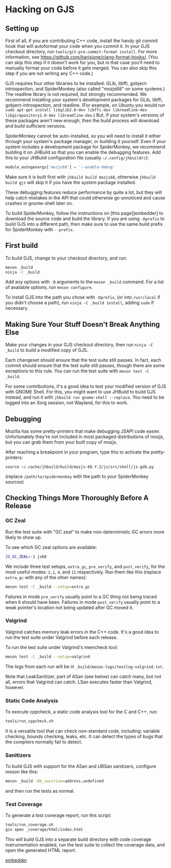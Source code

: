 # Hacking on GJS #

## Setting up ##

First of all, if you are contributing C++ code, install the handy git
commit hook that will autoformat your code when you commit it.
In your GJS checkout directory, run
`tools/git-pre-commit-format install`.
For more information, see
<https://github.com/barisione/clang-format-hooks/>.
(You can skip this step if it doesn't work for you, but in that case
you'll need to manually format your code before it gets merged.
You can also skip this step if you are not writing any C++ code.)

GJS requires four other libraries to be installed: GLib, libffi,
gobject-introspection, and SpiderMonkey (also called "mozjs68" on some
systems.)
The readline library is not required, but strongly recommended.
We recommend installing your system's development packages for GLib,
libffi, gobject-introspection, and readline.
(For example, on Ubuntu you would run
`sudo apt-get install libglib2.0-dev libffi-dev libreadline-dev libgirepository1.0-dev libreadline-dev`.)
But, if your system's versions of these packages aren't new enough, then
the build process will download and build sufficient versions.

SpiderMonkey cannot be auto-installed, so you will need to install it
either through your system's package manager, or building it yourself.
Even if your system includes a development package for SpiderMonkey, we
recommend building it on JHBuild so that you can enable the debugging
features.
Add this to your JHBuild configuration file (usually
`~/.config/jhbuildrc`):
```python
module_autogenargs['mozjs68'] = '--enable-debug'
```
Make sure it is built first with `jhbuild build mozjs68`, otherwise
`jhbuild build gjs` will skip it if you have the system package
installed.

These debugging features reduce performance by quite a lot, but they
will help catch mistakes in the API that could otherwise go unnoticed
and cause crashes in gnome-shell later on.

To build SpiderMonkey, follow the instructions on [this page][embedder]
to download the source code and build the library.
If you are using `-Dprefix` to build GJS into a different path, then
make sure to use the same build prefix for SpiderMonkey with `--prefix`.

## First build ##

To build GJS, change to your checkout directory, and run:
```sh
meson _build
ninja -C _build
```

Add any options with `-D` arguments to the `meson _build` command.
For a list of available options, run `meson configure`.

To install GJS into the path you chose with `-Dprefix`, (or into
`/usr/local` if you didn't choose a path), run
`ninja -C _build install`, adding `sudo` if necessary.

## Making Sure Your Stuff Doesn't Break Anything Else ##

Make your changes in your GJS checkout directory, then run
`ninja -C _build` to build a modified copy of GJS.

Each changeset should ensure that the test suite still passes.
In fact, each commit should ensure that the test suite still passes,
though there are some exceptions to this rule.
You can run the test suite with `meson test -C _build`.

For some contributions, it's a good idea to test your modified version
of GJS with GNOME Shell.
For this, you might want to use JHBuild to build GJS instead, and run
it with `jhbuild run gnome-shell --replace`.
You need to be logged into an Xorg session, not Wayland, for this to
work.

## Debugging ##

Mozilla has some pretty-printers that make debugging JSAPI code easier.
Unfortunately they're not included in most packaged distributions of
mozjs, but you can grab them from your built copy of mozjs.

After reaching a breakpoint in your program, type this to activate the
pretty-printers:
```
source ~/.cache/jhbuild/build/mozjs-68.Y.Z/js/src/shell/js-gdb.py
```

(replace `/path/to/spidermonkey` with the path to your SpiderMonkey
sources)

## Checking Things More Thoroughly Before A Release ##

### GC Zeal ###

Run the test suite with "GC zeal" to make non-deterministic GC errors
more likely to show up.

To see which GC zeal options are available:
```sh
JS_GC_ZEAL=-1 js68
```

We include three test setups, `extra_gc`, `pre_verify`, and
`post_verify`, for the most useful modes: `2,1`, `4`, and `11`
respectively.
Run them like this (replace `extra_gc` with any of the other names):
```sh
meson test -C _build --setup=extra_gc
```

Failures in mode `pre_verify` usually point to a GC thing not being
traced when it should have been.
Failures in mode `post_verify` usually point to a weak pointer's
location not being updated after GC moved it.

### Valgrind ###

Valgrind catches memory leak errors in the C++ code.
It's a good idea to run the test suite under Valgrind before each
release.

To run the test suite under Valgrind's memcheck tool:
```sh
meson test -C _build --setup=valgrind
```

The logs from each run will be in
`_build/meson-logs/testlog-valgrind.txt`.

Note that LeakSanitizer, part of ASan (see below) can catch many, but
not all, errors that Valgrind can catch.
LSan executes faster than Valgrind, however.

### Static Code Analysis ###

To execute cppcheck, a static code analysis tool for the C and C++, run:
```sh
tools/run_cppcheck.sh
```
It is a versatile tool that can check non-standard code, including: variable 
checking, bounds checking, leaks, etc. It can detect the types of bugs that
the compilers normally fail to detect.

### Sanitizers ###

To build GJS with support for the ASan and UBSan sanitizers, configure
meson like this:
```sh
meson _build -Db_sanitize=address,undefined
```
and then run the tests as normal.

### Test Coverage ###

To generate a test coverage report, run this script:
```sh
tools/run_coverage.sh
gio open _coverage/html/index.html
```
This will build GJS into a separate build directory with code coverage
instrumentation enabled, run the test suite to collect the coverage
data, and open the generated HTML report.

[embedder](https://github.com/spidermonkey-embedders/spidermonkey-embedding-examples/blob/esr68/docs/Building%20SpiderMonkey.md)
